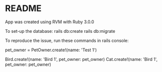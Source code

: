 # README

App was created using RVM with Ruby 3.0.0

To set-up the database:
rails db:create
rails db:migrate

To reproduce the issue, run these commands in rails console:


pet_owner = PetOwner.create!(name: 'Test 1')

Bird.create!(name: 'Bird 1', pet_owner: pet_owner)
Cat.create!(name: 'Bird 1', pet_owner: pet_owner)